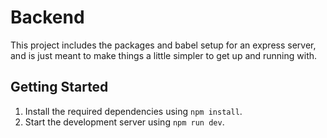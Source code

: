 # Backend

This project includes the packages and babel setup for an express server, and is just meant to make things a little simpler to get up and running with.

## Getting Started

1.  Install the required dependencies using `npm install`.
2.  Start the development server using `npm run dev`.